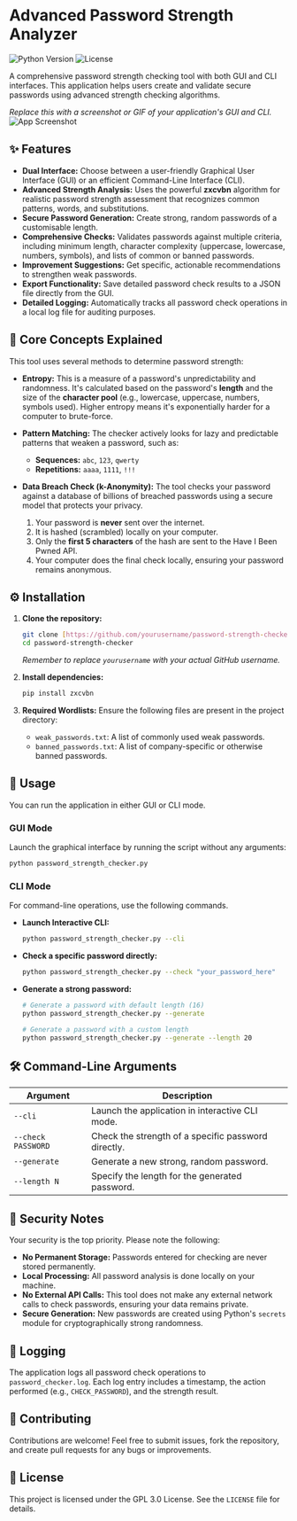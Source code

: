 # Advanced Password Strength Analyzer

![Python Version](https://img.shields.io/badge/python-3.x-blue.svg)
![License](https://img.shields.io/badge/License-GPLv3-blue.svg)

A comprehensive password strength checking tool with both GUI and CLI interfaces. This application helps users create and validate secure passwords using advanced strength checking algorithms.

*Replace this with a screenshot or GIF of your application's GUI and CLI.*
![App Screenshot](./screenshot.png)

## ✨ Features

-   **Dual Interface:** Choose between a user-friendly Graphical User Interface (GUI) or an efficient Command-Line Interface (CLI).
-   **Advanced Strength Analysis:** Uses the powerful **zxcvbn** algorithm for realistic password strength assessment that recognizes common patterns, words, and substitutions.
-   **Secure Password Generation:** Create strong, random passwords of a customisable length.
-   **Comprehensive Checks:** Validates passwords against multiple criteria, including minimum length, character complexity (uppercase, lowercase, numbers, symbols), and lists of common or banned passwords.
-   **Improvement Suggestions:** Get specific, actionable recommendations to strengthen weak passwords.
-   **Export Functionality:** Save detailed password check results to a JSON file directly from the GUI.
-   **Detailed Logging:** Automatically tracks all password check operations in a local log file for auditing purposes.

## 🧠 Core Concepts Explained

This tool uses several methods to determine password strength:

-   **Entropy:** This is a measure of a password's unpredictability and randomness. It's calculated based on the password's **length** and the size of the **character pool** (e.g., lowercase, uppercase, numbers, symbols used). Higher entropy means it's exponentially harder for a computer to brute-force.

-   **Pattern Matching:** The checker actively looks for lazy and predictable patterns that weaken a password, such as:
    -   **Sequences:** `abc`, `123`, `qwerty`
    -   **Repetitions:** `aaaa`, `1111`, `!!!`

-   **Data Breach Check (k-Anonymity):** The tool checks your password against a database of billions of breached passwords using a secure model that protects your privacy.
    1.  Your password is **never** sent over the internet.
    2.  It is hashed (scrambled) locally on your computer.
    3.  Only the **first 5 characters** of the hash are sent to the Have I Been Pwned API.
    4.  Your computer does the final check locally, ensuring your password remains anonymous.

## ⚙️ Installation

1.  **Clone the repository:**
    ```bash
    git clone [https://github.com/yourusername/password-strength-checker.git](https://github.com/yourusername/password-strength-checker.git)
    cd password-strength-checker
    ```
    *Remember to replace `yourusername` with your actual GitHub username.*

2.  **Install dependencies:**
    ```bash
    pip install zxcvbn
    ```

3.  **Required Wordlists:**
    Ensure the following files are present in the project directory:
    * `weak_passwords.txt`: A list of commonly used weak passwords.
    * `banned_passwords.txt`: A list of company-specific or otherwise banned passwords.

## 🚀 Usage

You can run the application in either GUI or CLI mode.

### GUI Mode
Launch the graphical interface by running the script without any arguments:
```bash
python password_strength_checker.py
```

### CLI Mode
For command-line operations, use the following commands.

-   **Launch Interactive CLI:**
    ```bash
    python password_strength_checker.py --cli
    ```

-   **Check a specific password directly:**
    ```bash
    python password_strength_checker.py --check "your_password_here"
    ```

-   **Generate a strong password:**
    ```bash
    # Generate a password with default length (16)
    python password_strength_checker.py --generate

    # Generate a password with a custom length
    python password_strength_checker.py --generate --length 20
    ```

## 🛠️ Command-Line Arguments

| Argument            | Description                                           |
| ------------------- | ----------------------------------------------------- |
| `--cli`             | Launch the application in interactive CLI mode.       |
| `--check PASSWORD`  | Check the strength of a specific password directly.   |
| `--generate`        | Generate a new strong, random password.               |
| `--length N`        | Specify the length for the generated password.        |

## 🔐 Security Notes

Your security is the top priority. Please note the following:
-   **No Permanent Storage:** Passwords entered for checking are never stored permanently.
-   **Local Processing:** All password analysis is done locally on your machine.
-   **No External API Calls:** This tool does not make any external network calls to check passwords, ensuring your data remains private.
-   **Secure Generation:** New passwords are created using Python's `secrets` module for cryptographically strong randomness.

## 📜 Logging

The application logs all password check operations to `password_checker.log`. Each log entry includes a timestamp, the action performed (e.g., `CHECK_PASSWORD`), and the strength result.

## 🤝 Contributing

Contributions are welcome! Feel free to submit issues, fork the repository, and create pull requests for any bugs or improvements.

## 📄 License

This project is licensed under the GPL 3.0 License. See the `LICENSE` file for details.